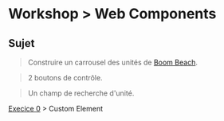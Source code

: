 # Workshop > Web Components

## Sujet

> Construire un carrousel des unités de [Boom Beach](http://www.playboombeach.com/troops/).

> 2 boutons de contrôle.

> Un champ de recherche d'unité.

[Execice 0](workshop1.md) >  Custom Element
